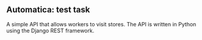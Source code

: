 ## Automatica: test task
A simple API that allows workers to visit stores. The API is written in Python using the Django REST framework. 
